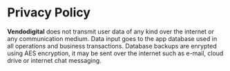 # Privacy Policy  
  
**Vendodigital** does not transmit user data of any kind over the internet or any communication medium. Data input goes to the app database used in all operations and business transactions. Database backups are enrypted using AES encryption, it may be sent over the internet such as e-mail, cloud drive or internet chat messaging.
